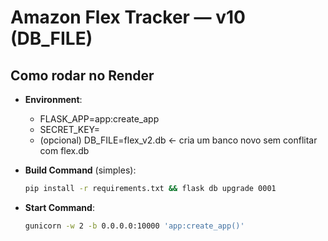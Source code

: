 # Amazon Flex Tracker — v10 (DB_FILE)

## Como rodar no Render
- **Environment**:
  - FLASK_APP=app:create_app
  - SECRET_KEY=<um valor forte>
  - (opcional) DB_FILE=flex_v2.db  ← cria um banco novo sem conflitar com flex.db

- **Build Command** (simples):
  ```bash
  pip install -r requirements.txt && flask db upgrade 0001
  ```

- **Start Command**:
  ```bash
  gunicorn -w 2 -b 0.0.0.0:10000 'app:create_app()'
  ```

